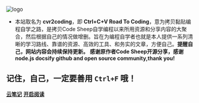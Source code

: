 
![logo](https://cdn.jsdelivr.net/gh/justacoder99/r2coding@master/img/r2coding_logo_cover.7hb2s8l3eqk0.png)


- 本站取名为 **cvr2coding**，即 **Ctrl+C+V Road To Coding**，意为拷贝黏贴编程自学之路，是拷贝Code Sheep自学编程以来所用资源和分享内容的大聚合，然后根据自己的情况做增删。旨在为编程自学者也就是本人提供一系列清晰的学习路线、靠谱的资源、高效的工具、和务实的文章，方便自己。**提醒自己，网站内容会持续保持更新。** **感谢原作者Code Sheep开源分享，感谢node.js docsify github and open source community,thank you!**

## 记住，自己，一定要善用 `Ctrl+F` 哦！

[**云笔记**](http://101.42.158.167)
[**开启阅读**](README.md)